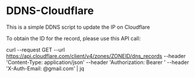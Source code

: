 # DDNS-Cloudflare
This is a simple DDNS script to update the IP on Cloudflare

To obtain the ID for the record, please use this API call:

curl --request GET   --url https://api.cloudflare.com/client/v4/zones/ZONEID/dns_records   --header 'Content-Type: application/json'   --header 'Authorization: Bearer '   --header 'X-Auth-Email: @gmail.com' | jq
